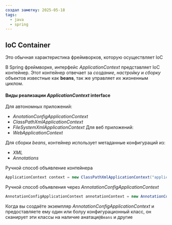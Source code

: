 ```yaml
---
создал заметку: 2025-05-18
tags:
  - java
  - spring
---
```

## IoC Container
Это обычная характеристика фреймворков, которую осуществляет IoC

В Spring фреймворке, интерфейс *ApplicationContext* представляет IoC контейнер. Этот контейнер отвечает за *создание*, *настройку* и *сборку* объектов известные как **beans**, так же управляет их жизненным циклом.

#### Виды реализации *ApplicationContext* interface
Для автономных приложений:
- *AnotationConfigApplicationContext*
- *ClassPathXmlApplicationContext*
- *FileSystemXmlApplicationContext*
Для веб приложений:
- *WebApplicationContext*

Для сборки *beans*, контейнер использует метаданные конфигураций из:
- *XML*
- *Annotations*

Ручной способ объявление контейнера 
```java
ApplicationContext context = new ClassPathXmlApplicationContext("applicationContext.xml");
```

Ручной способ объявления через *AnnotationConfigApplicationContext*

```java
AnnotationConfigApplicationContext annotationContext = new AnnotationConfigApplicationContext();
```

Когда вы создаёте экземпляр *AnnotationConfigApplicationContext* и предоставляете ему один или болуу конфигурационный класс, он сканирует эти классы на наличие  анатаци`@Beans` и другие 
